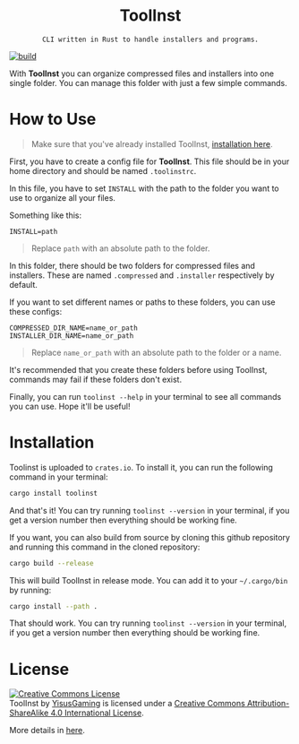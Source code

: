 <div align="center">
    <h1>ToolInst</h1>
    
    CLI written in Rust to handle installers and programs.
</div>

[![build](https://github.com/YisusGaming/toolinst/actions/workflows/rust_build.yml/badge.svg)](https://github.com/YisusGaming/toolinst/actions/workflows/rust_build.yml)

With **ToolInst** you can organize compressed files and installers into one single folder. You can manage this folder with just a few simple commands.

# How to Use
> Make sure that you've already installed ToolInst, [installation here](#installation).

First, you have to create a config file for **ToolInst**. This file should be in your home directory and should be named `.toolinstrc`.

In this file, you have to set `INSTALL` with the path to the folder you want to use to organize all your files.

Something like this:
```
INSTALL=path
```
> Replace `path` with an absolute path to the folder.

In this folder, there should be two folders for compressed files and installers. These are named `.compressed` and `.installer` respectively by default.

If you want to set different names or paths to these folders, you can use these configs:
```
COMPRESSED_DIR_NAME=name_or_path
INSTALLER_DIR_NAME=name_or_path
```
> Replace `name_or_path` with an absolute path to the folder or a name.

It's recommended that you create these folders before using ToolInst, commands may fail if these folders don't exist.

Finally, you can run `toolinst --help` in your terminal to see all commands you can use. Hope it'll be useful!

# Installation
Toolinst is uploaded to `crates.io`.
To install it, you can run the following command in your terminal:
```sh
cargo install toolinst
```
And that's it! You can try running `toolinst --version` in your terminal, if you get a version number then everything should be working fine.

If you want, you can also build from source by cloning this github repository and running this command in the cloned repository:
```sh
cargo build --release
```
This will build ToolInst in release mode. You can add it to your `~/.cargo/bin` by running:
```sh
cargo install --path .
```

That should work. You can try running `toolinst --version` in your terminal, if you get a version number then everything should be working fine.

# License
<a rel="license" href="http://creativecommons.org/licenses/by-sa/4.0/"><img alt="Creative Commons License" style="border-width:0" src="https://i.creativecommons.org/l/by-sa/4.0/88x31.png" /></a><br /><span xmlns:dct="http://purl.org/dc/terms/" property="dct:title">ToolInst</span> by <a xmlns:cc="http://creativecommons.org/ns#" href="https://youtube.com/@yisuscoding" property="cc:attributionName" rel="cc:attributionURL">YisusGaming</a> is licensed under a <a rel="license" href="http://creativecommons.org/licenses/by-sa/4.0/">Creative Commons Attribution-ShareAlike 4.0 International License</a>.

More details in [here](LICENSE).
